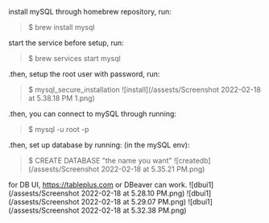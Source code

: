 install mySQL through homebrew repository, run:
> $ brew install mysql

start the service before setup, run:
> $ brew services start mysql

.then, setup the root user with password, run:
> $ mysql_secure_installation
![install](/assests/Screenshot 2022-02-18 at 5.38.18 PM 1.png)

.then, you can connect to mySQL through running:
> $ mysql -u root -p

.then, set up database by running: (in the mySQL env):
> $ CREATE DATABASE "the name you want"
![createdb](/assests/Screenshot 2022-02-18 at 5.35.21 PM.png)

for DB UI, https://tableplus.com or DBeaver can work.
![dbui1](/assests/Screenshot 2022-02-18 at 5.28.10 PM.png)
![dbui1](/assests/Screenshot 2022-02-18 at 5.29.07 PM.png)
![dbui1](/assests/Screenshot 2022-02-18 at 5.32.38 PM.png)